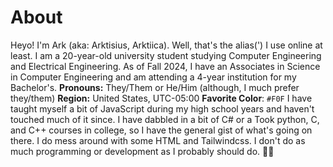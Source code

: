# About
Heyo! I'm Ark (aka: Arktisius, Arktiica). Well, that's the alias(') I use online at least. I am a 20-year-old university student studying Computer Engineering and Electrical Engineering. As of Fall 2024, I have an Associates in Science in Computer Engineering and am attending a 4-year institution for my Bachelor's.
**Pronouns:** They/Them or He/Him (although, I much prefer they/them)
**Region:** United States, UTC-05:00
**Favorite Color**: `#F0F`
I have taught myself a bit of JavaScript during my high school years and haven't touched much of it since. I have dabbled in a bit of C# or a Took python, C, and C++ courses in college, so I have the general gist of what's going on there. I do mess around with some HTML and Tailwindcss. I don't do as much programming or development as I probably should do.
:rainbow_flag:
